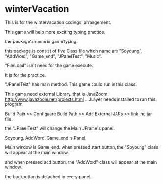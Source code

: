 # winterVacation
This is for the winterVacation codings' arrangement.

This game will help more exciting typing practice.

the package's name is gameTyping.

this package is consist of five Class file which name are "Soyoung", "AddWord", "Game_end", "JPanelTest", "Music".

"FileLoad" isn't need for the game execute.

It is for the practice.

"JPanelTest" has main method. This game could run in this class.

This game need external Library. that is JavaZoom. http://www.javazoom.net/projects.html .. JLayer needs installed to run this program.

Build Path >> Configuare Build Path >> Add External JARs >> link the jar file.

the "JPanelTest" will change the Main JFrame's panel.

Soyoung, AddWord, Game_end is Panel.

Main window is Game_end. when pressed start button, the "Soyoung" class will appear at the main window.

and when pressed add button, the "AddWord" class will appear at the main window.

the backbutton is detached in every panel.




